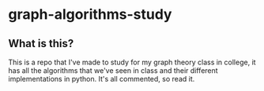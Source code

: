 # graph-algorithms-study
## What is this?
This is a repo that I've made to study for my graph theory class in college, it has all the algorithms that we've seen in class and their different implementations in python. It's all commented, so read it.
